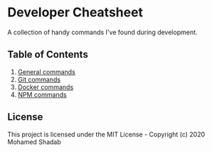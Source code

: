 # Developer Cheatsheet

A collection of handy commands I've found during development.

## Table of Contents

1. [General commands](./general.md)
2. [Git commands](./git.md)
3. [Docker commands](./docker.md)
4. [NPM commands](./npm.md)

## License

This project is licensed under the MIT License - Copyright (c) 2020 Mohamed Shadab

